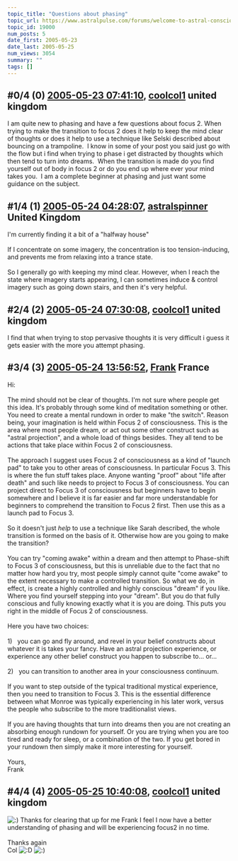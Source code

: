```yaml
---
topic_title: "Questions about phasing"
topic_url: https://www.astralpulse.com/forums/welcome-to-astral-consciousness!/questions-about-phasing
topic_id: 19000
num_posts: 5
date_first: 2005-05-23
date_last: 2005-05-25
num_views: 3054
summary: ""
tags: []
---
```


## \#0/4 (0) [2005-05-23 07:41:10](https://www.astralpulse.com/forums/index.php?msg=163875), [coolcol1](https://www.astralpulse.com/forums/profile/?u=7415) united kingdom ##
<section>
I am quite new to phasing and have a few questions about focus 2. When trying to make the transition to focus 2 does it help to keep the mind clear of thoughts or does it help to use a technique like Selski described about bouncing on a trampoline.  I know in some of your post you said just go with the flow but i find when trying to phase i get distracted by thoughts which then tend to turn into dreams.  When the transition is made do you find yourself out of body in focus 2 or do you end up where ever your mind takes you.  I am a complete beginner at phasing and just want some guidance on the subject.
</section>

## \#1/4 (1) [2005-05-24 04:28:07](https://www.astralpulse.com/forums/index.php?msg=163970), [astralspinner](https://www.astralpulse.com/forums/profile/?u=888) United Kingdom ##
<section>
I'm currently finding it a bit of a "halfway house"
<br>
<br>
If I concentrate on some imagery, the concentration is too tension-inducing, and prevents me from relaxing into a trance state.
<br>
<br>
So I generally go with keeping my mind clear. However, when I reach the state where imagery starts appearing, I can sometimes induce &amp; control imagery such as going down stairs, and then it's very helpful.
</section>

## \#2/4 (2) [2005-05-24 07:30:08](https://www.astralpulse.com/forums/index.php?msg=163979), [coolcol1](https://www.astralpulse.com/forums/profile/?u=7415) united kingdom ##
<section>
I find that when trying to stop pervasive thoughts it is very difficult i guess it gets easier with the more you attempt phasing.
</section>

## \#3/4 (3) [2005-05-24 13:56:52](https://www.astralpulse.com/forums/index.php?msg=164010), [Frank](https://www.astralpulse.com/forums/profile/?u=359) France ##
<section>
Hi:
<br>
<br>
The mind should not be clear of thoughts. I'm not sure where people get this idea. It's probably through some kind of meditation something or other. You need to create a mental rundown in order to make "the switch". Reason being, your imagination is held within Focus 2 of consciousness. This is the area where most people dream, or act out some other construct such as "astral projection", and a whole load of things besides. They all tend to be actions that take place within Focus 2 of consciousness.
<br>
<br>
The approach I suggest uses Focus 2 of consciousness as a kind of "launch pad" to take you to other areas of consciousness. In particular Focus 3. This is where the fun stuff takes place. Anyone wanting "proof" about "life after death" and such like needs to project to Focus 3 of consciousness. You can project direct to Focus 3 of consciousness but beginners have to begin somewhere and I believe it is far easier and far more understandable for beginners to comprehend the transition to Focus 2 first. Then use this as a launch pad to Focus 3.
<br>
<br>
So it doesn't just
<i>
 help
</i>
to use a technique like Sarah described, the whole transition is formed on the basis of it. Otherwise how are you going to make the transition?
<br>
<br>
You can try "coming awake" within a dream and then attempt to Phase-shift to Focus 3 of consciousness, but this is unreliable due to the fact that no matter how hard you try, most people simply cannot quite "come awake" to the extent necessary to make a controlled transition. So what we do, in effect, is create a highly controlled and highly conscious "dream" if you like. Where you find yourself stepping into your "dream". But you do that fully conscious and fully knowing exactly what it is you are doing. This puts you right in the middle of Focus 2 of consciousness.
<br>
<br>
Here you have two choices:
<br>
<br>
1)   you can go and fly around, and revel in your belief constructs about whatever it is takes your fancy. Have an astral projection experience, or experience any other belief construct you happen to subscribe to... or...
<br>
<br>
2)   you can transition to another area in your consciousness continuum.
<br>
<br>
If you want to step outside of the typical traditional mystical experience, then you need to transition to Focus 3. This is the essential difference between what Monroe was typically experiencing in his later work, versus the people who subscribe to the more traditionalist views.
<br>
<br>
If you are having thoughts that turn into dreams then you are not creating an absorbing enough rundown for yourself. Or you are trying when you are too tired and ready for sleep, or a combination of the two. If you get bored in your rundown then simply make it more interesting for yourself.
<br>
<br>
Yours,
<br>
Frank
</section>

## \#4/4 (4) [2005-05-25 10:40:08](https://www.astralpulse.com/forums/index.php?msg=164099), [coolcol1](https://www.astralpulse.com/forums/profile/?u=7415) united kingdom ##
<section>
<img alt=":)" class="smiley" src="https://www.astralpulse.com/forums/Smileys/fugue/smiley.png" title="Smiley"/>
Thanks for clearing that up for me Frank I feel I now have a better understanding of phasing and will be experiencing focus2 in no time.
<br>
<br>
Thanks again
<br>
Col
<img alt=":D" class="smiley" src="https://www.astralpulse.com/forums/Smileys/fugue/cheesy.png" title="Cheesy"/>
<img alt=":)" class="smiley" src="https://www.astralpulse.com/forums/Smileys/fugue/smiley.png" title="Smiley"/>
</section>